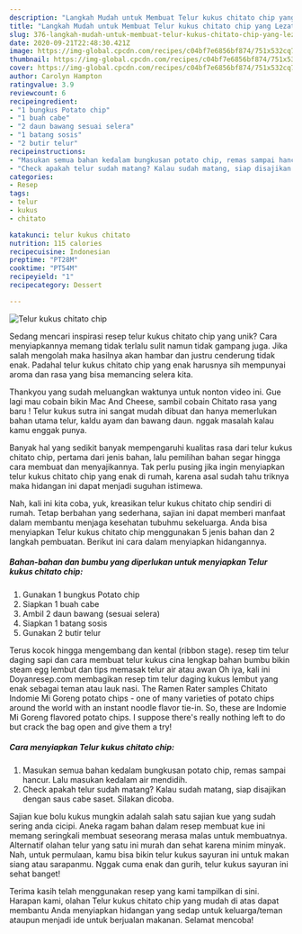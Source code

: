 ```yaml
---
description: "Langkah Mudah untuk Membuat Telur kukus chitato chip yang Lezat"
title: "Langkah Mudah untuk Membuat Telur kukus chitato chip yang Lezat"
slug: 376-langkah-mudah-untuk-membuat-telur-kukus-chitato-chip-yang-lezat
date: 2020-09-21T22:48:30.421Z
image: https://img-global.cpcdn.com/recipes/c04bf7e6856bf874/751x532cq70/telur-kukus-chitato-chip-foto-resep-utama.jpg
thumbnail: https://img-global.cpcdn.com/recipes/c04bf7e6856bf874/751x532cq70/telur-kukus-chitato-chip-foto-resep-utama.jpg
cover: https://img-global.cpcdn.com/recipes/c04bf7e6856bf874/751x532cq70/telur-kukus-chitato-chip-foto-resep-utama.jpg
author: Carolyn Hampton
ratingvalue: 3.9
reviewcount: 6
recipeingredient:
- "1 bungkus Potato chip"
- "1 buah cabe"
- "2 daun bawang sesuai selera"
- "1 batang sosis"
- "2 butir telur"
recipeinstructions:
- "Masukan semua bahan kedalam bungkusan potato chip, remas sampai hancur. Lalu masukan kedalam air mendidih."
- "Check apakah telur sudah matang? Kalau sudah matang, siap disajikan dengan saus cabe saset. Silakan dicoba."
categories:
- Resep
tags:
- telur
- kukus
- chitato

katakunci: telur kukus chitato 
nutrition: 115 calories
recipecuisine: Indonesian
preptime: "PT28M"
cooktime: "PT54M"
recipeyield: "1"
recipecategory: Dessert

---
```



![Telur kukus chitato chip](https://img-global.cpcdn.com/recipes/c04bf7e6856bf874/751x532cq70/telur-kukus-chitato-chip-foto-resep-utama.jpg)

Sedang mencari inspirasi resep telur kukus chitato chip yang unik? Cara menyiapkannya memang tidak terlalu sulit namun tidak gampang juga. Jika salah mengolah maka hasilnya akan hambar dan justru cenderung tidak enak. Padahal telur kukus chitato chip yang enak harusnya sih mempunyai aroma dan rasa yang bisa memancing selera kita.

Thankyou yang sudah meluangkan waktunya untuk nonton video ini. Gue lagi mau cobain bikin Mac And Cheese, sambil cobain Chitato rasa yang baru ! Telur kukus sutra ini sangat mudah dibuat dan hanya memerlukan bahan utama telur, kaldu ayam dan bawang daun. nggak masalah kalau kamu enggak punya.

Banyak hal yang sedikit banyak mempengaruhi kualitas rasa dari telur kukus chitato chip, pertama dari jenis bahan, lalu pemilihan bahan segar hingga cara membuat dan menyajikannya. Tak perlu pusing jika ingin menyiapkan telur kukus chitato chip yang enak di rumah, karena asal sudah tahu triknya maka hidangan ini dapat menjadi suguhan istimewa.


Nah, kali ini kita coba, yuk, kreasikan telur kukus chitato chip sendiri di rumah. Tetap berbahan yang sederhana, sajian ini dapat memberi manfaat dalam membantu menjaga kesehatan tubuhmu sekeluarga. Anda bisa menyiapkan Telur kukus chitato chip menggunakan 5 jenis bahan dan 2 langkah pembuatan. Berikut ini cara dalam menyiapkan hidangannya.

<!--inarticleads1-->

##### Bahan-bahan dan bumbu yang diperlukan untuk menyiapkan Telur kukus chitato chip:

1. Gunakan 1 bungkus Potato chip
1. Siapkan 1 buah cabe
1. Ambil 2 daun bawang (sesuai selera)
1. Siapkan 1 batang sosis
1. Gunakan 2 butir telur


Terus kocok hingga mengembang dan kental (ribbon stage). resep tim telur daging sapi dan cara membuat telur kukus cina lengkap bahan bumbu bikin steam egg lembut dan tips memasak telur air atau awan Oh iya, kali ini Doyanresep.com membagikan resep tim telur daging kukus lembut yang enak sebagai teman atau lauk nasi. The Ramen Rater samples Chitato Indomie Mi Goreng potato chips - one of many varieties of potato chips around the world with an instant noodle flavor tie-in. So, these are Indomie Mi Goreng flavored potato chips. I suppose there&#39;s really nothing left to do but crack the bag open and give them a try! 

<!--inarticleads2-->

##### Cara menyiapkan Telur kukus chitato chip:

1. Masukan semua bahan kedalam bungkusan potato chip, remas sampai hancur. Lalu masukan kedalam air mendidih.
1. Check apakah telur sudah matang? Kalau sudah matang, siap disajikan dengan saus cabe saset. Silakan dicoba.


Sajian kue bolu kukus mungkin adalah salah satu sajian kue yang sudah sering anda cicipi. Aneka ragam bahan dalam resep membuat kue ini memang seringkali membuat seseorang merasa malas untuk membuatnya. Alternatif olahan telur yang satu ini murah dan sehat karena minim minyak. Nah, untuk permulaan, kamu bisa bikin telur kukus sayuran ini untuk makan siang atau sarapanmu. Nggak cuma enak dan gurih, telur kukus sayuran ini sehat banget! 

Terima kasih telah menggunakan resep yang kami tampilkan di sini. Harapan kami, olahan Telur kukus chitato chip yang mudah di atas dapat membantu Anda menyiapkan hidangan yang sedap untuk keluarga/teman ataupun menjadi ide untuk berjualan makanan. Selamat mencoba!
